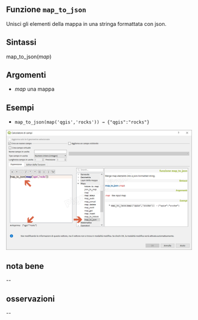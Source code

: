 ## Funzione `map_to_json`

Unisci gli elementi della mappa in una stringa formattata con json.

## Sintassi

map_to_json(_map_)

## Argomenti

* _map_ una mappa

## Esempi

* `map_to_json(map('qgis','rocks')) → {"qgis":"rocks"}`

![](/img/maps/map_to_json/map_to_json1.png)

## nota bene

--

## osservazioni

--


